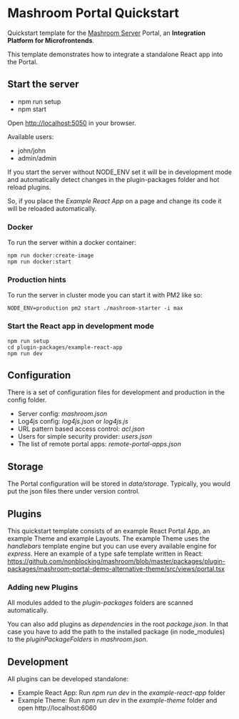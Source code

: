 
# Mashroom Portal Quickstart

Quickstart template for the [Mashroom Server](https://www.mashroom-server.com) Portal, an **Integration Platform for Microfrontends**.

This template demonstrates how to integrate a standalone React app into the Portal.

## Start the server

* npm run setup
* npm start

Open [http://localhost:5050](http://localhost:5050) in your browser.

Available users:

* john/john
* admin/admin

If you start the server without NODE_ENV set it will be in development mode and automatically detect changes in the
plugin-packages folder and hot reload plugins.

So, if you place the *Example React App* on a page and change its code it will be reloaded automatically.

### Docker

To run the server within a docker container:

    npm run docker:create-image
    npm run docker:start

### Production hints

To run the server in cluster mode you can start it with PM2 like so:

    NODE_ENV=production pm2 start ./mashroom-starter -i max

### Start the React app in development mode

    npm run setup
    cd plugin-packages/example-react-app
    npm run dev

## Configuration

There is a set of configuration files for development and production in the config folder.

* Server config: *mashroom.json*
* Log4js config: *log4js.json* or *log4js.js*
* URL pattern based access control: *acl.json*
* Users for simple security provider: *users.json*
* The list of remote portal apps: *remote-portal-apps.json*

## Storage

The Portal configuration will be stored in _data/storage_. Typically, you would put the json files there
under version control.

## Plugins

This quickstart template consists of an example React Portal App, an example Theme and example Layouts.
The example Theme uses the *handlebars* template engine but you can use every available engine for *express*.
Here an example of a type safe template written in React: https://github.com/nonblocking/mashroom/blob/master/packages/plugin-packages/mashroom-portal-demo-alternative-theme/src/views/portal.tsx

### Adding new Plugins

All modules added to the *plugin-packages* folders are scanned automatically.

You can also add plugins as *dependencies* in the root *package.json*.
In that case you have to add the path to the installed package (in node_modules) to the *pluginPackageFolders* in *mashroom.json*.

## Development

All plugins can be developed standalone:

* Example React App: Run *npm run dev* in the *example-react-app* folder
* Example Theme: Run *npm run dev* in the *example-theme* folder and open http://localhost:6060
